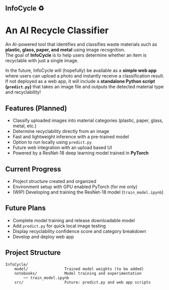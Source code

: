 ## InfoCycle ♻️
# An AI Recycle Classifier

An AI-powered tool that identifies and classifies waste materials such as **plastic, glass, paper, and metal** using image recognition.  
The goal of **InfoCycle** is to help users determine whether an item is recyclable with just a single image.

In the future, InfoCycle will (hopefully) be available as a **simple web app** where users can upload a photo and instantly receive a classification result.  
If not deployed as a web app, it will include a **standalone Python script (`predict.py`)** that takes an image file and outputs the detected material type and recyclability!

## Features (Planned)
- Classify uploaded images into material categories (plastic, paper, glass, metal, etc.)  
- Determine recyclability directly from an image  
- Fast and lightweight inference with a pre-trained model  
- Option to run locally using `predict.py`  
- Future web integration with an upload based UI  
- Powered by a ResNet-18 deep learning model trained in **PyTorch**

## Current Progress
- Project structure created and organized  
- Environment setup with GPU enabled PyTorch (for me only)
- (WIP) Developing and training the ResNet-18 model (`train_model.ipynb`)  

## Future Plans
- Complete model training and release downloadable model
- Add `predict.py` for quick local image testing 
- Display recyclability confidence score and category breakdown  
- Develop and deploy web app

## Project Structure
```
InfoCycle/  
    model/                Trained model weights (to be added)  
    notebooks/            Model training and experimentation  
        ── train_model.ipynb  
    src/                  Future: predict.py and web app scripts
```
